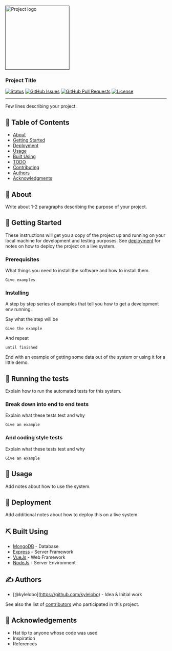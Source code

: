 [<img src="https://i.imgur.com/6wj0hh6.jpg" alt="Project logo" width="200" height="200" />]()

### Project Title

[![Status](https://img.shields.io/badge/status-active-success.svg)]() [![GitHub Issues](https://img.shields.io/github/issues/kylelobo/The-Documentation-Compendium.svg)](https://github.com/kylelobo/The-Documentation-Compendium/issues) [![GitHub Pull Requests](https://img.shields.io/github/issues-pr/kylelobo/The-Documentation-Compendium.svg)](https://github.com/kylelobo/The-Documentation-Compendium/pulls) [![License](https://img.shields.io/badge/license-MIT-blue.svg)](/LICENSE)

------------------------------------------------------------------------

Few lines describing your project.  

📝 Table of Contents
-------------------

-   [About](#about)
-   [Getting Started](#getting_started)
-   [Deployment](#deployment)
-   [Usage](#usage)
-   [Built Using](#built_using)
-   [TODO](../TODO.md)
-   [Contributing](../CONTRIBUTING.md)
-   [Authors](#authors)
-   [Acknowledgments](#acknowledgement)

🧐 About <span id="about"></span>
--------------------------------

Write about 1-2 paragraphs describing the purpose of your project.

🏁 Getting Started <span id="getting_started"></span>
----------------------------------------------------

These instructions will get you a copy of the project up and running on your local machine for development and testing purposes. See [deployment](#deployment) for notes on how to deploy the project on a live system.

### Prerequisites

What things you need to install the software and how to install them.

    Give examples

### Installing

A step by step series of examples that tell you how to get a development env running.

Say what the step will be

    Give the example

And repeat

    until finished

End with an example of getting some data out of the system or using it for a little demo.

🔧 Running the tests <span id="tests"></span>
--------------------------------------------

Explain how to run the automated tests for this system.

### Break down into end to end tests

Explain what these tests test and why

    Give an example

### And coding style tests

Explain what these tests test and why

    Give an example

🎈 Usage <span id="usage"></span>
--------------------------------

Add notes about how to use the system.

🚀 Deployment <span id="deployment"></span>
------------------------------------------

Add additional notes about how to deploy this on a live system.

⛏️ Built Using <span id="built_using"></span>
---------------------------------------------

-   [MongoDB](https://www.mongodb.com/) - Database
-   [Express](https://expressjs.com/) - Server Framework
-   [VueJs](https://vuejs.org/) - Web Framework
-   [NodeJs](https://nodejs.org/en/) - Server Environment

✍️ Authors <span id="authors"></span>
-------------------------------------

-   <span class="citation" data-cites="kylelobo">\[@kylelobo\]</span>(https://github.com/kylelobo) - Idea & Initial work

See also the list of [contributors](https://github.com/kylelobo/The-Documentation-Compendium/contributors) who participated in this project.

🎉 Acknowledgements <span id="acknowledgement"></span>
-----------------------------------------------------

-   Hat tip to anyone whose code was used
-   Inspiration
-   References
